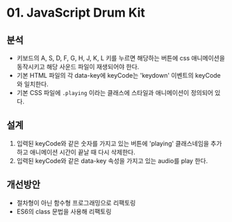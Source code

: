# 01. JavaScript Drum Kit

## 분석
* 키보드의 A, S, D, F, G, H, J, K, L 키를 누르면 해당하는 버튼에 css 애니메이션을 동작시키고 해당 사운드 파일이 재생되어야 한다.
* 기본 HTML 파일의 각 data-key에 keyCode는 'keydown' 이벤트의 keyCode와 일치한다.
* 기본 CSS 파일에 `.playing` 이라는 클래스에 스타일과 애니메이션이 정의되어 있다.


## 설계
1. 입력된 keyCode와 같은 숫자를 가지고 있는 버튼에 'playing' 클래스네임을 추가하고 애니메이션 시간이 끝날 때 다시 삭제한다.
2. 입력된 keyCode와 같은 data-key 속성을 가지고 있는 audio를 play 한다.

## 개선방안
* 절차형이 아닌 함수형 프로그래밍으로 리팩토링
* ES6의 class 문법을 사용해 리팩토링